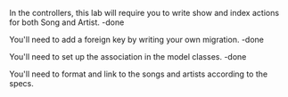 In the controllers, this lab will require you to write show and index actions for both Song and Artist. -done

You'll need to add a foreign key by writing your own migration. -done


You'll need to set up the association in the model classes. -done


You'll need to format and link to the songs and artists according to the
specs.
